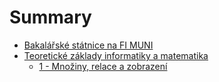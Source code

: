 # Summary

* [Bakalářské státnice na FI MUNI](README.md)
* [Teoretické základy informatiky a matematika](chapter1.md)
  * [1 -  Množiny, relace a zobrazení](chapter1/1-mno-ziny-relace-a-zobrazeni.md)

